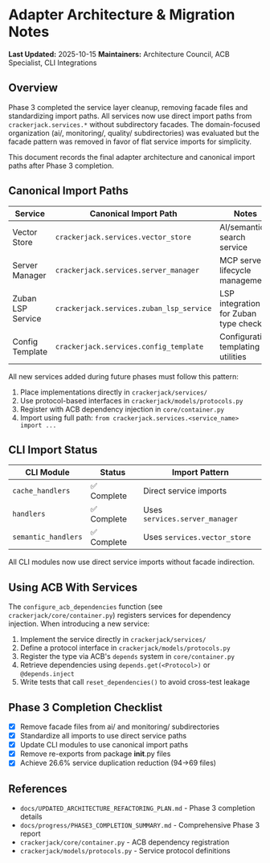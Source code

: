 # Adapter Architecture & Migration Notes

**Last Updated:** 2025-10-15
**Maintainers:** Architecture Council, ACB Specialist, CLI Integrations

## Overview

Phase 3 completed the service layer cleanup, removing facade files and standardizing
import paths. All services now use direct import paths from `crackerjack.services.*`
without subdirectory facades. The domain-focused organization (ai/, monitoring/,
quality/ subdirectories) was evaluated but the facade pattern was removed in favor
of flat service imports for simplicity.

This document records the final adapter architecture and canonical import paths
after Phase 3 completion.

## Canonical Import Paths

| Service | Canonical Import Path | Notes |
|---------|----------------------|-------|
| Vector Store | `crackerjack.services.vector_store` | AI/semantic search service |
| Server Manager | `crackerjack.services.server_manager` | MCP server lifecycle management |
| Zuban LSP Service | `crackerjack.services.zuban_lsp_service` | LSP integration for Zuban type checker |
| Config Template | `crackerjack.services.config_template` | Configuration templating utilities |

All new services added during future phases must follow this pattern:

1. Place implementations directly in `crackerjack/services/`
2. Use protocol-based interfaces in `crackerjack/models/protocols.py`
3. Register with ACB dependency injection in `core/container.py`
4. Import using full path: `from crackerjack.services.<service_name> import ...`

## CLI Import Status

| CLI Module | Status | Import Pattern |
|------------|--------|----------------|
| `cache_handlers` | ✅ Complete | Direct service imports |
| `handlers` | ✅ Complete | Uses `services.server_manager` |
| `semantic_handlers` | ✅ Complete | Uses `services.vector_store` |

All CLI modules now use direct service imports without facade indirection.

## Using ACB With Services

The `configure_acb_dependencies` function (see `crackerjack/core/container.py`)
registers services for dependency injection. When introducing a new service:

1. Implement the service directly in `crackerjack/services/`
2. Define a protocol interface in `crackerjack/models/protocols.py`
3. Register the type via ACB's `depends` system in `core/container.py`
4. Retrieve dependencies using `depends.get(<Protocol>)` or `@depends.inject`
5. Write tests that call `reset_dependencies()` to avoid cross-test leakage

## Phase 3 Completion Checklist

- [x] Remove facade files from ai/ and monitoring/ subdirectories
- [x] Standardize all imports to use direct service paths
- [x] Update CLI modules to use canonical import paths
- [x] Remove re-exports from package __init__.py files
- [x] Achieve 26.6% service duplication reduction (94→69 files)

## References

- `docs/UPDATED_ARCHITECTURE_REFACTORING_PLAN.md` - Phase 3 completion details
- `docs/progress/PHASE3_COMPLETION_SUMMARY.md` - Comprehensive Phase 3 report
- `crackerjack/core/container.py` - ACB dependency registration
- `crackerjack/models/protocols.py` - Service protocol definitions
